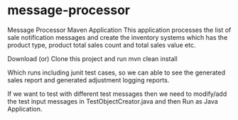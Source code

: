 # message-processor
Message Processor Maven Application
This application processes the list of sale notification messages and create the inventory systems which has the product type, product total sales count and total sales value etc.

Download (or) Clone this project and run
mvn clean install

Which runs including junit test cases, so we can able to see the generated sales report and generated adjustment logging reports.

If we want to test with different test messages then we need to modify/add the test input messages in TestObjectCreator.java and then Run as Java Application.
